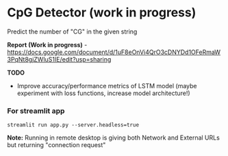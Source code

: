 # CpG Detector (work in progress)

Predict the number of "CG" in the given string

**Report (Work in progress)** - https://docs.google.com/document/d/1uF8eOnVi4QrO3cDNYDd1OFeRmaW3PqNt8gjZWluS1IE/edit?usp=sharing

**TODO** 
- Improve accuracy/performance metrics of LSTM model (maybe experiment with loss functions, increase model architecture!)

### For streamlit app
```
streamlit run app.py --server.headless=true
```

**Note:** Running in remote desktop is giving both Network and External URLs but returning "connection request"
